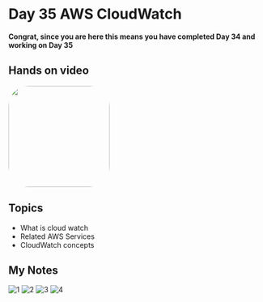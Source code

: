 # Day 35 AWS CloudWatch

**Congrat, since you are here this means you have completed Day 34 and working on Day 35**

## Hands on video
<a href="https://youtu.be/NKU8oDCEZMM">
<img src="https://i3.ytimg.com/vi/NKU8oDCEZMM/hqdefault.jpg" align="center" width="200" style="border-radius:40px" />
</a>

## Topics
  - What is cloud watch
  - Related AWS Services
  - CloudWatch concepts

## My Notes
  ![1](https://user-images.githubusercontent.com/41295276/124486228-ffd1bd80-ddca-11eb-87fd-0d64dfe01da7.jpeg)
  ![2](https://user-images.githubusercontent.com/41295276/124486247-052f0800-ddcb-11eb-90d6-04c74460d93d.jpeg)
  ![3](https://user-images.githubusercontent.com/41295276/124486254-06f8cb80-ddcb-11eb-996f-2cefa571a72b.jpeg)
  ![4](https://user-images.githubusercontent.com/41295276/124486270-08c28f00-ddcb-11eb-8400-d72b28a4c8fa.jpeg)




